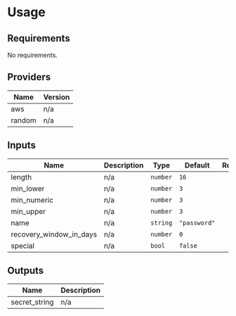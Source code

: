 # Usage
<!--- BEGIN_TF_DOCS --->

## Requirements

No requirements.

## Providers

| Name | Version |
|------|---------|
| aws | n/a |
| random | n/a |

## Inputs

| Name | Description | Type | Default | Required |
|------|-------------|------|---------|:--------:|
| length | n/a | `number` | `16` | no |
| min\_lower | n/a | `number` | `3` | no |
| min\_numeric | n/a | `number` | `3` | no |
| min\_upper | n/a | `number` | `3` | no |
| name | n/a | `string` | `"password"` | no |
| recovery\_window\_in\_days | n/a | `number` | `0` | no |
| special | n/a | `bool` | `false` | no |

## Outputs

| Name | Description |
|------|-------------|
| secret\_string | n/a |

<!--- END_TF_DOCS --->
